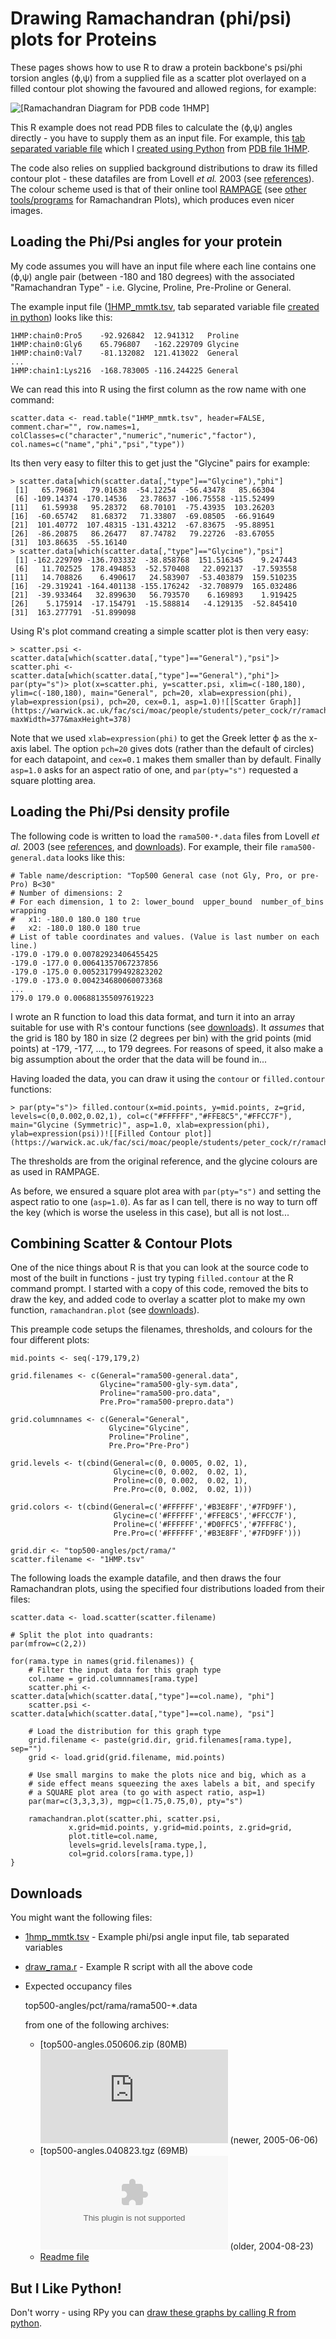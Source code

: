 # Drawing Ramachandran (phi/psi) plots for Proteins

These pages shows how to use R to draw a protein backbone's psi/phi torsion angles (ϕ,ψ) from a supplied file as a scatter plot overlayed on a filled contour plot showing the favoured and allowed regions, for example:

![[Ramachandran Diagram for PDB code 1HMP]](https://warwick.ac.uk/fac/sci/moac/people/students/peter_cock/r/ramachandran/1hmp.gif)

This R example does not read PDB files to calculate the (ϕ,ψ) angles directly - you have to supply them as an input file. For example, this [tab separated variable file](https://warwick.ac.uk/fac/sci/moac/people/students/peter_cock/python/ramachandran/calculate/1hmp_mmtk.tsv) which I [created using Python](https://warwick.ac.uk/fac/sci/moac/people/students/peter_cock/python/ramachandran/calculate/) from [PDB file 1HMP](http://www.rcsb.org/pdb/explore.do?structureId=1HMP).

The code also relies on supplied background distributions to draw its filled contour plot - these datafiles are from Lovell *et al.* 2003 (see [references](https://warwick.ac.uk/fac/sci/moac/people/students/peter_cock/python/ramachandran/#references)). The colour scheme used is that of their online tool [RAMPAGE](http://eds.bmc.uu.se/ramachan.html) (see [other tools/programs](https://warwick.ac.uk/fac/sci/moac/people/students/peter_cock/python/ramachandran/other/) for Ramachandran Plots), which produces even nicer images.

## Loading the Phi/Psi angles for your protein

My code assumes you will have an input file where each line contains one (ϕ,ψ) angle pair (between -180 and 180 degrees) with the associated "Ramachandran Type" - i.e. Glycine, Proline, Pre-Proline or General.

The example input file ([1HMP_mmtk.tsv](https://warwick.ac.uk/fac/sci/moac/people/students/peter_cock/python/ramachandran/calculate/1HMP_mmtk.tsv), tab separated variable file [created in python](https://warwick.ac.uk/fac/sci/moac/people/students/peter_cock/python/ramachandran/calculate/)) looks like this:

```
1HMP:chain0:Pro5	-92.926842	12.941312	Proline
1HMP:chain0:Gly6	65.796807	-162.229709	Glycine
1HMP:chain0:Val7	-81.132082	121.413022	General
...
1HMP:chain1:Lys216	-168.783005	-116.244225	General
```

We can read this into R using the first column as the row name with one command:

```
scatter.data <- read.table("1HMP_mmtk.tsv", header=FALSE, comment.char="", row.names=1, colClasses=c("character","numeric","numeric","factor"), col.names=c("name","phi","psi","type"))
```

Its then very easy to filter this to get just the "Glycine" pairs for example:

```
> scatter.data[which(scatter.data[,"type"]=="Glycine"),"phi"]
 [1]   65.79681   79.01638  -54.12254  -56.43478   85.66304
 [6] -109.14374 -170.14536   23.78637 -106.75558 -115.52499
[11]   61.59938   95.28372   68.70101  -75.43935  103.26203
[16]  -60.65742   81.68372   71.33807  -69.08505  -66.91649
[21]  101.40772  107.48315 -131.43212  -67.83675  -95.88951
[26]  -86.20875   86.26477   87.74782   79.22726  -83.67055
[31]  103.86635  -55.16140
> scatter.data[which(scatter.data[,"type"]=="Glycine"),"psi"]
 [1] -162.229709 -136.703332  -38.858768  151.516345    9.247443
 [6]   11.702525  178.494853  -52.570408   22.092137  -17.593558
[11]   14.708826    6.490617   24.583907  -53.403879  159.510235
[16]  -29.319241 -164.401138 -155.176242  -32.708979  165.032486
[21]  -39.933464   32.899630   56.793570    6.169893    1.919425
[26]    5.175914  -17.154791  -15.588814   -4.129135  -52.845410
[31]  163.277791  -51.899098
```

Using R's plot command creating a simple scatter plot is then very easy:

```
> scatter.psi <- scatter.data[which(scatter.data[,"type"]=="General"),"psi"]> scatter.phi <- scatter.data[which(scatter.data[,"type"]=="General"),"phi"]> par(pty="s")> plot(x=scatter.phi, y=scatter.psi, xlim=c(-180,180), ylim=c(-180,180), main="General", pch=20, xlab=expression(phi), ylab=expression(psi), pch=20, cex=0.1, asp=1.0)![[Scatter Graph]](https://warwick.ac.uk/fac/sci/moac/people/students/peter_cock/r/ramachandran/1hmp_general_scatter.png?maxWidth=377&maxHeight=378)
```

Note that we used `xlab=expression(phi)` to get the Greek letter ϕ as the x-axis label. The option `pch=20` gives dots (rather than the default of circles) for each datapoint, and `cex=0.1` makes them smaller than by default. Finally `asp=1.0` asks for an aspect ratio of one, and `par(pty="s")` requested a square plotting area.

## Loading the Phi/Psi density profile

The following code is written to load the `rama500-*.data` files from Lovell *et al.* 2003 (see [references](https://warwick.ac.uk/fac/sci/moac/people/students/peter_cock/python/ramachandran/#references), and [downloads](https://warwick.ac.uk/fac/sci/moac/people/students/peter_cock/r/ramachandran/#downloads)). For example, their file `rama500-general.data` looks like this:

```
# Table name/description: "Top500 General case (not Gly, Pro, or pre-Pro) B<30"
# Number of dimensions: 2
# For each dimension, 1 to 2: lower_bound  upper_bound  number_of_bins  wrapping
#   x1: -180.0 180.0 180 true
#   x2: -180.0 180.0 180 true
# List of table coordinates and values. (Value is last number on each line.)
-179.0 -179.0 0.00782923406455425
-179.0 -177.0 0.00641357067237856
-179.0 -175.0 0.005231799492823202
-179.0 -173.0 0.004234680060073368
...
179.0 179.0 0.006881355097619223
```

I wrote an R function to load this data format, and turn it into an array suitable for use with R's contour functions (see [downloads](https://warwick.ac.uk/fac/sci/moac/people/students/peter_cock/r/ramachandran/#downloads)). It *assumes* that the grid is 180 by 180 in size (2 degrees per bin) with the grid points (mid points) at -179, -177, ..., to 179 degrees. For reasons of speed, it also make a big assumption about the order that the data will be found in...

Having loaded the data, you can draw it using the `contour` or `filled.contour` functions:

```
> par(pty="s")> filled.contour(x=mid.points, y=mid.points, z=grid, levels=c(0,0.002,0.02,1), col=c("#FFFFFF","#FFE8C5","#FFCC7F"), main="Glycine (Symmetric)", asp=1.0, xlab=expression(phi), ylab=expression(psi))![[Filled Contour plot]](https://warwick.ac.uk/fac/sci/moac/people/students/peter_cock/r/ramachandran/glycine_contour.gif)
```

The thresholds are from the original reference, and the glycine colours are as used in RAMPAGE.

As before, we ensured a square plot area with `par(pty="s")` and setting the aspect ratio to one (`asp=1.0`). As far as I can tell, there is no way to turn off the key (which is worse the useless in this case), but all is not lost...

## Combining Scatter & Contour Plots

One of the nice things about R is that you can look at the source code to most of the built in functions - just try typing `filled.contour` at the R command prompt. I started with a copy of this code, removed the bits to draw the key, and added code to overlay a scatter plot to make my own function, `ramachandran.plot` (see [downloads](https://warwick.ac.uk/fac/sci/moac/people/students/peter_cock/r/ramachandran/#downloads)).

This preample code setups the filenames, thresholds, and colours for the four different plots:

```
mid.points <- seq(-179,179,2)

grid.filenames <- c(General="rama500-general.data",
                    Glycine="rama500-gly-sym.data",
                    Proline="rama500-pro.data",
                    Pre.Pro="rama500-prepro.data")

grid.columnnames <- c(General="General",
                      Glycine="Glycine",
                      Proline="Proline",
                      Pre.Pro="Pre-Pro")

grid.levels <- t(cbind(General=c(0, 0.0005, 0.02, 1),
                       Glycine=c(0, 0.002,  0.02, 1),
                       Proline=c(0, 0.002,  0.02, 1),
                       Pre.Pro=c(0, 0.002,  0.02, 1)))

grid.colors <- t(cbind(General=c('#FFFFFF','#B3E8FF','#7FD9FF'),
                       Glycine=c('#FFFFFF','#FFE8C5','#FFCC7F'),
                       Proline=c('#FFFFFF','#D0FFC5','#7FFF8C'),
                       Pre.Pro=c('#FFFFFF','#B3E8FF','#7FD9FF')))

grid.dir <- "top500-angles/pct/rama/"
scatter.filename <- "1HMP.tsv"
```

The following loads the example datafile, and then draws the four Ramachandran plots, using the specified four distributions loaded from their files:

```
scatter.data <- load.scatter(scatter.filename)

# Split the plot into quadrants:
par(mfrow=c(2,2))

for(rama.type in names(grid.filenames)) {
    # Filter the input data for this graph type
    col.name = grid.columnnames[rama.type]
    scatter.phi <- scatter.data[which(scatter.data[,"type"]==col.name), "phi"]
    scatter.psi <- scatter.data[which(scatter.data[,"type"]==col.name), "psi"]

    # Load the distribution for this graph type
    grid.filename <- paste(grid.dir, grid.filenames[rama.type], sep="")
    grid <- load.grid(grid.filename, mid.points)

    # Use small margins to make the plots nice and big, which as a
    # side effect means squeezing the axes labels a bit, and specify
    # a SQUARE plot area (to go with aspect ratio, asp=1)
    par(mar=c(3,3,3,3), mgp=c(1.75,0.75,0), pty="s")

    ramachandran.plot(scatter.phi, scatter.psi,
             x.grid=mid.points, y.grid=mid.points, z.grid=grid,
             plot.title=col.name,
             levels=grid.levels[rama.type,],
             col=grid.colors[rama.type,])
}
```



## Downloads

You might want the following files:

- [1hmp_mmtk.tsv](https://warwick.ac.uk/fac/sci/moac/people/students/peter_cock/python/ramachandran/calculate/1hmp_mmtk.tsv) - Example phi/psi angle input file, tab separated variables

- [draw_rama.r](https://warwick.ac.uk/fac/sci/moac/people/students/peter_cock/r/ramachandran/draw_rama.r) - Example R script with all the above code

- Expected occupancy files

   

  top500-angles/pct/rama/rama500-*.data

   

  from one of the following archives:

  - [top500-angles.050606.zip (80MB) ![[TGZ\]](https://warwick.ac.uk/brands/icons/zip.gif)](http://kinemage.biochem.duke.edu/website/php/downlode.php?filename=../../downloads/datasets/top500-angles.050606.zip) (newer, 2005-06-06)
  - [top500-angles.040823.tgz (69MB) ![[TGZ\]](https://warwick.ac.uk/brands/icons/zip.gif)](http://kinemage.biochem.duke.edu/databases/top500-angles.040823.tgz) (older, 2004-08-23)
  - [Readme file](http://kinemage.biochem.duke.edu/databases/READMEforTop500angleData.html)



## But I Like Python!

Don't worry - using RPy you can [draw these graphs by calling R from python](https://warwick.ac.uk/fac/sci/moac/people/students/peter_cock/python/ramachandran/drawing/).